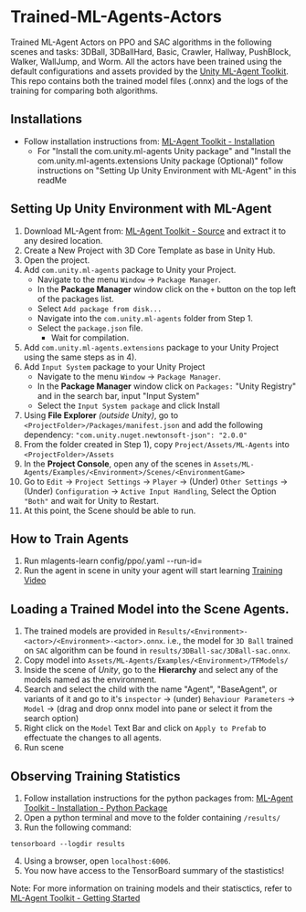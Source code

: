 # Trained-ML-Agents-Actors
Trained ML-Agent Actors on PPO and SAC algorithms in the following scenes and tasks: 3DBall, 3DBallHard, Basic, Crawler, Hallway, PushBlock, Walker, WallJump, and Worm. All the actors have been trained using the default configurations and assets provided by the [Unity ML-Agent Toolkit](https://github.com/Unity-Technologies/ml-agents). This repo contains both the trained model files (.onnx) and the logs of the training for comparing both algorithms.

## Installations
- Follow installation instructions from: [ML-Agent Toolkit - Installation](https://github.com/Unity-Technologies/ml-agents/blob/main/docs/Installation.md) 
	- For "Install the com.unity.ml-agents Unity package" and "Install the com.unity.ml-agents.extensions Unity package (Optional)" follow instructions on "Setting Up Unity Environment with ML-Agent" in this readMe

## Setting Up Unity Environment with ML-Agent
1. Download ML-Agent from: [ML-Agent Toolkit - Source](https://github.com/Unity-Technologies/ml-agents#releases--documentation) and extract it to any desired location.
2. Create a New Project with 3D Core Template as base in Unity Hub.
3. Open the project.
4. Add `com.unity.ml-agents` package to Unity your Project.
    - Navigate to the menu `Window` -> `Package Manager`.
    - In the **Package Manager** window click on the `+` button on the top left of the packages list.
    - Select `Add package from disk...`
    - Navigate into the `com.unity.ml-agents` folder from Step 1.
    - Select the `package.json` file.
	  - Wait for compilation.
5. Add `com.unity.ml-agents.extensions` package to your Unity Project using the same steps as in 4).
6. Add `Input System` package to your Unity Project
    - Navigate to the menu `Window` -> `Package Manager`.
    - In the **Package Manager** window click on `Packages:` "Unity Registry" and in the search bar, input "Input System"
    - Select the `Input System package` and click Install
7. Using **File Explorer** *(outside Unity)*, go to `<ProjectFolder>/Packages/manifest.json` and add the following dependency: `"com.unity.nuget.newtonsoft-json": "2.0.0"`
8. From the folder created in Step 1), copy `Project/Assets/ML-Agents` into `<ProjectFolder>/Assets`
9. In the **Project Console**, open any of the scenes in `Assets/ML-Agents/Examples/<Environment>/Scenes/<EnvironmentGame>`
10. Go to `Edit` -> `Project Settings` -> `Player` -> (Under) `Other Settings` -> (Under) `Configuration` -> `Active Input Handling`, Select the Option `"Both"` and wait for Unity to Restart.
11. At this point, the Scene should be able to run.
## How to Train Agents
1. Run mlagents-learn config/ppo/<mlagentname>.yaml --run-id=<unique run id>
2. Run the agent in scene in unity your agent will start learning
[Training Video](https://www.youtube.com/watch?v=iF6p9d7CFC0) 
	
## Loading a Trained Model into the Scene Agents.
1. The trained models are provided in `Results/<Environment>-<actor>/<Environment>-<actor>.onnx`. i.e., the model for `3D Ball` trained on `SAC` algorithm can be found in `results/3DBall-sac/3DBall-sac.onnx`.
2. Copy model into `Assets/ML-Agents/Examples/<Environment>/TFModels/`
3. Inside the scene of *Unity*, go to the **Hierarchy** and select any of the models named as the environment.
4. Search and select the child with the name "Agent", "BaseAgent", or variants of it and go to it's `inspector` -> (under) `Behaviour Parameters` -> `Model` -> (drag and drop onnx model into pane or select it from the search option)
5. Right click on the `Model` Text Bar and click on `Apply to Prefab` to effectuate the changes to all agents.
6. Run scene

## Observing Training Statistics
1. Follow installation instructions for the python packages from: [ML-Agent Toolkit - Installation - Python Package](https://github.com/Unity-Technologies/ml-agents/blob/main/docs/Installation.md#install-the-mlagents-python-package)
2. Open a python terminal and move to the folder containing `/results/`
3. Run the following command: 
```
tensorboard --logdir results
```
4. Using a browser, open `localhost:6006`.
5. You now have access to the TensorBoard summary of the stastistics!

Note: For more information on training models and their statisctics, refer to [ML-Agent Toolkit - Getting Started](https://github.com/Unity-Technologies/ml-agents/blob/main/docs/Getting-Started.md)
